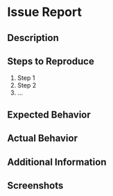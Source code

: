 # Issue Report

## Description

[//]: # (Provide a clear and concise description of the issue.)

## Steps to Reproduce

[//]: # (List the steps to reproduce the issue. Include any necessary code, configurations, or screenshots.)

1. Step 1
2. Step 2
3. ...

## Expected Behavior

[//]: # (Describe what you expected to happen.)

## Actual Behavior

[//]: # (Describe what actually happened.)

## Additional Information

[//]: # (Include any additional information, such as environment details, logs, or related issues.)

## Screenshots

[//]: # (If applicable, include screenshots to help visualize the issue.)
